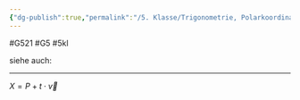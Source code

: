 ```yaml
---
{"dg-publish":true,"permalink":"/5. Klasse/Trigonometrie, Polarkoordinaten/Parameterdarstellung von Geraden/"}
---
```


#G521 #G5 #5kl

siehe auch:
___
$X=P+t \cdot \vec{v}$
